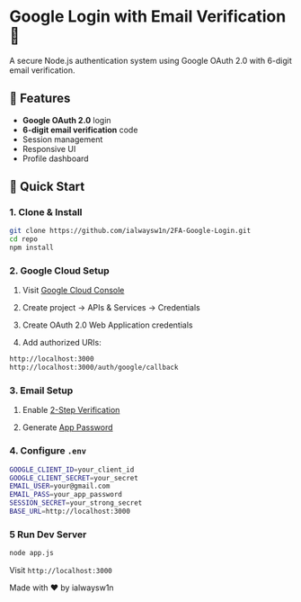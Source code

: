 # Google Login with Email Verification 🔐

A secure Node.js authentication system using Google OAuth 2.0 with 6-digit email verification.

## 🌟 Features
- **Google OAuth 2.0** login
- **6-digit email verification** code
- Session management
- Responsive UI
- Profile dashboard

## 🚀 Quick Start

### 1. Clone & Install
```bash
git clone https://github.com/ialwaysw1n/2FA-Google-Login.git
cd repo
npm install
```

### 2. Google Cloud Setup

1. Visit [Google Cloud Console](https://console.cloud.google.com/)

2. Create project → APIs & Services → Credentials

3. Create OAuth 2.0 Web Application credentials

4. Add authorized URIs:
```bash
http://localhost:3000
http://localhost:3000/auth/google/callback
```

### 3. Email Setup

1. Enable [2-Step Verification](https://myaccount.google.com/security)

2. Generate [App Password](https://myaccount.google.com/apppasswords)


### 4. Configure `.env`

```bash
GOOGLE_CLIENT_ID=your_client_id
GOOGLE_CLIENT_SECRET=your_secret
EMAIL_USER=your@gmail.com
EMAIL_PASS=your_app_password
SESSION_SECRET=your_strong_secret
BASE_URL=http://localhost:3000
```

### 5 Run Dev Server

```bash
node app.js
```

Visit `http://localhost:3000`

Made with ❤️ by ialwaysw1n
